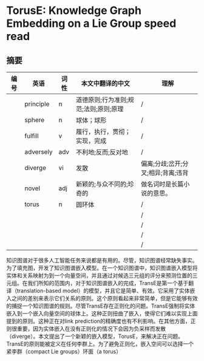# TorusE: Knowledge Graph Embedding on a Lie Group    speed read

## 摘要

|编号|英语|词性|本文中翻译的中文|理解|
|---|---|---|---|---|
||principle|n|道德原则;行为准则;规范;法则;原则;原理|/|
||sphere|n|球体；球形|/|
||fulfill|v|履行，执行，贯彻；实现，完成|/|
||adversely|adv|不利地;反而;反对地|/|
||diverge|vi|发散|偏离;分歧;岔开;分叉;相异;背离;违背|
||novel|adj|新颖的;与众不同的;珍奇的|做名词时是长篇小说的意思。|
||torus|n|圆环体|/|
|||||/|
|||||/|
|||||/|
|||||/|

知识图谱对于很多人工智能任务来说都是有用的。尽管，知识图谱经常缺失事实。为了填充图，开发了知识图谱嵌入模型。在一个知识图谱中，知识图谱嵌入模型将实体和关系映射为到一个向量空间，并且通过对候选三元组的评分来预测位置的三元组。在我们所知的范围内，对于知识图谱嵌入的完成，TransE是第一个基于翻译（translation-based model）的模型，并且它是简单、有效。它采用了实体嵌入之间的差别来表示它们关系的原则。这个原则看起来非常简单，但是它能够有效的捕捉一个知识图谱的规则。尽管TransE存在正则化的问题。TransE强制将实体嵌入到一个嵌入向量空间的球体上。这种正则扭曲了嵌入，使得它们难以实现上面提到的原则。这种正在对link prediction的精确度也有不利影响。在其他方面，正则很重要，因为实体嵌入在没有正则化的情况下会因为负采样而发散（diverge）。本文提出了一个新颖的嵌入模型，TorusE，来解决正在问题。TransE的原则能被定义在任何李群上。为了避免正则化，嵌入空间可以选择一个紧李群（compact Lie groups）环面（a torus）
